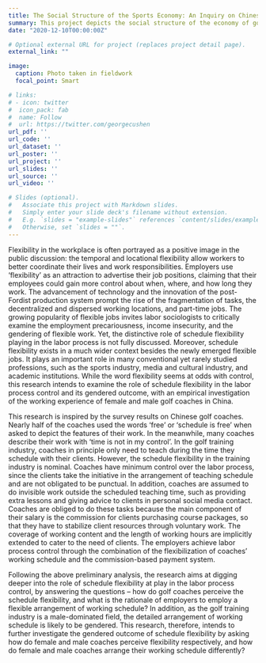 ```yaml
---
title: The Social Structure of the Sports Economy: An Inquiry on Chinese Golf Trainer’s Labor Market.
summary: This project depicts the social structure of the economy of golf training in China and underlines many common characteristics between the artisits' labor market and the golf trainers' labor market.
date: "2020-12-10T00:00:00Z"

# Optional external URL for project (replaces project detail page).
external_link: ""

image:
  caption: Photo taken in fieldwork
  focal_point: Smart

# links:
# - icon: twitter
#  icon_pack: fab
#  name: Follow
#  url: https://twitter.com/georgecushen
url_pdf: ''
url_code: ''
url_dataset: ''
url_poster: ''
url_project: ''
url_slides: ''
url_source: ''
url_video: ''

# Slides (optional).
#   Associate this project with Markdown slides.
#   Simply enter your slide deck's filename without extension.
#   E.g. `slides = "example-slides"` references `content/slides/example-slides.md`.
#   Otherwise, set `slides = ""`.
---
```

Flexibility in the workplace is often portrayed as a positive image in the public discussion: the temporal and locational flexibility allow workers to better coordinate their lives and work responsibilities. Employers use ‘flexibility’ as an attraction to advertise their job positions, claiming that their employees could gain more control about when, where, and how long they work. The advancement of technology and the innovation of the post-Fordist production system prompt the rise of the fragmentation of tasks, the decentralized and dispersed working locations, and part-time jobs. The growing popularity of flexible jobs invites labor sociologists to critically examine the employment precariousness, income insecurity, and the gendering of flexible work. Yet, the distinctive role of schedule flexibility playing in the labor process is not fully discussed. Moreover, schedule flexibility exists in a much wider context besides the newly emerged flexible jobs. It plays an important role in many conventional yet rarely studied professions, such as the sports industry, media and cultural industry, and academic institutions. While the word flexibility seems at odds with control, this research intends to examine the role of schedule flexibility in the labor process control and its gendered outcome, with an empirical investigation of the working experience of female and male golf coaches in China. 

This research is inspired by the survey results on Chinese golf coaches. Nearly half of the coaches used the words ‘free’ or ‘schedule is free’ when asked to depict the features of their work. In the meanwhile, many coaches describe their work with ‘time is not in my control’. In the golf training industry, coaches in principle only need to teach during the time they schedule with their clients. However, the schedule flexibility in the training industry is nominal. Coaches have minimum control over the labor process, since the clients take the initiative in the arrangement of teaching schedule and are not obligated to be punctual. In addition, coaches are assumed to do invisible work outside the scheduled teaching time, such as providing extra lessons and giving advice to clients in personal social media contact. Coaches are obliged to do these tasks because the main component of their salary is the commission for clients purchasing course packages, so that they have to stabilize client resources through voluntary work. The coverage of working content and the length of working hours are implicitly extended to cater to the need of clients. The employers achieve labor process control through the combination of the flexibilization of coaches’ working schedule and the commission-based payment system.

Following the above preliminary analysis, the research aims at digging deeper into the role of schedule flexibility at play in the labor process control, by answering the questions – how do golf coaches perceive the schedule flexibility, and what is the rationale of employers to employ a flexible arrangement of working schedule? In addition, as the golf training industry is a male-dominated field, the detailed arrangement of working schedule is likely to be gendered. This research, therefore, intends to further investigate the gendered outcome of schedule flexibility by asking how do female and male coaches perceive flexibility respectively, and how do female and male coaches arrange their working schedule differently? 
